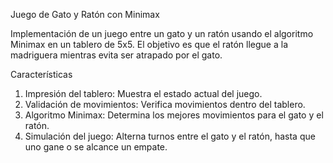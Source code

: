 Juego de Gato y Ratón con Minimax

Implementación de un juego entre un gato y un ratón usando el algoritmo Minimax en un tablero de 5x5. El objetivo es que el ratón llegue a la madriguera mientras evita ser atrapado por el gato.

Características
1. Impresión del tablero: Muestra el estado actual del juego.
2. Validación de movimientos: Verifica movimientos dentro del tablero.
3. Algoritmo Minimax: Determina los mejores movimientos para el gato y el ratón.
4. Simulación del juego: Alterna turnos entre el gato y el ratón, hasta que uno gane o se alcance un empate.
